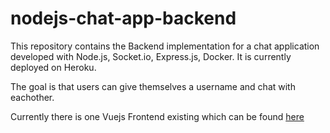 # nodejs-chat-app-backend
This repository contains the Backend implementation for a chat application developed with Node.js, Socket.io, Express.js, Docker. 
It is currently deployed on Heroku.

The goal is that users can give themselves a username and chat with eachother. 

Currently there is one Vuejs Frontend existing which can be found [here](https://github.com/marian12345/vue-chat-app-frontend)



